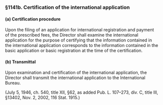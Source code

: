 ### §1141b. Certification of the international application ###

#### (a) Certification procedure ####

Upon the filing of an application for international registration and payment of the prescribed fees, the Director shall examine the international application for the purpose of certifying that the information contained in the international application corresponds to the information contained in the basic application or basic registration at the time of the certification.

#### (b) Transmittal ####

Upon examination and certification of the international application, the Director shall transmit the international application to the International Bureau.

(July 5, 1946, ch. 540, title XII, §62, as added Pub. L. 107–273, div. C, title III, §13402, Nov. 2, 2002, 116 Stat. 1915.)